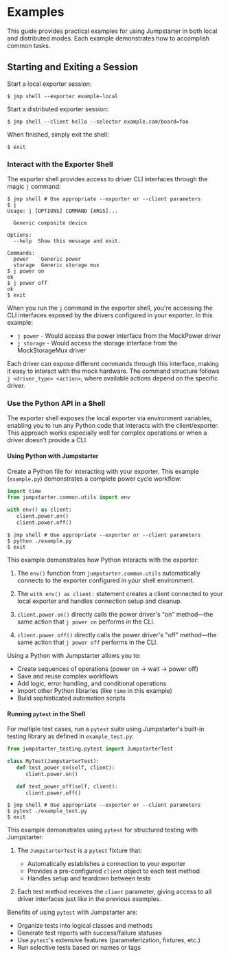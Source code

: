 # Examples

This guide provides practical examples for using Jumpstarter in both local and
distributed modes. Each example demonstrates how to accomplish common tasks.

## Starting and Exiting a Session

Start a local exporter session:
```shell
$ jmp shell --exporter example-local
```

Start a distributed exporter session:
```shell
$ jmp shell --client hello --selector example.com/board=foo
```

When finished, simply exit the shell:
```shell
$ exit
```

### Interact with the Exporter Shell

The exporter shell provides access to driver CLI interfaces through the magic
`j` command:

```shell
$ jmp shell # Use appropriate --exporter or --client parameters
$ j
Usage: j [OPTIONS] COMMAND [ARGS]...

  Generic composite device

Options:
  --help  Show this message and exit.

Commands:
  power    Generic power
  storage  Generic storage mux
$ j power on
ok
$ j power off
ok
$ exit
```

When you run the `j` command in the exporter shell, you're accessing the CLI
interfaces exposed by the drivers configured in your exporter. In this example:

- `j power` - Would access the power interface from the MockPower driver
- `j storage` - Would access the storage interface from the MockStorageMux
  driver

Each driver can expose different commands through this interface, making it easy
to interact with the mock hardware. The command structure follows `j
<driver_type> <action>`, where available actions depend on the specific driver.

### Use the Python API in a Shell

The exporter shell exposes the local exporter via environment variables,
enabling you to run any Python code that interacts with the client/exporter.
This approach works especially well for complex operations or when a driver
doesn't provide a CLI.

#### Using Python with Jumpstarter

Create a Python file for interacting with your exporter. This example
(`example.py`) demonstrates a complete power cycle workflow:

```python
import time
from jumpstarter.common.utils import env

with env() as client:
   client.power.on()
   client.power.off()
```

```shell
$ jmp shell # Use appropriate --exporter or --client parameters
$ python ./example.py
$ exit
```

This example demonstrates how Python interacts with the exporter:

1. The `env()` function from `jumpstarter.common.utils` automatically connects
   to the exporter configured in your shell environment.

2. The `with env() as client:` statement creates a client connected to your
   local exporter and handles connection setup and cleanup.

3. `client.power.on()` directly calls the power driver's "on" method—the same
   action that `j power on` performs in the CLI.

4. `client.power.off()` directly calls the power driver's "off" method—the same
   action that `j power off` performs in the CLI.

Using a Python with Jumpstarter allows you to:

   - Create sequences of operations (power on → wait → power off)
   - Save and reuse complex workflows
   - Add logic, error handling, and conditional operations
   - Import other Python libraries (like `time` in this example)
   - Build sophisticated automation scripts

#### Running `pytest` in the Shell

For multiple test cases, run a `pytest` suite using Jumpstarter's built-in
testing library as defined in `example_test.py`:

```python
from jumpstarter_testing.pytest import JumpstarterTest

class MyTest(JumpstarterTest):
   def test_power_on(self, client):
      client.power.on()

   def test_power_off(self, client):
      client.power.off()
```

```shell
$ jmp shell # Use appropriate --exporter or --client parameters
$ pytest ./example_test.py
$ exit
```

This example demonstrates using `pytest` for structured testing with
Jumpstarter:

1. The `JumpstarterTest` is a `pytest` fixture that:

   - Automatically establishes a connection to your exporter
   - Provides a pre-configured `client` object to each test method
   - Handles setup and teardown between tests

2. Each test method receives the `client` parameter, giving access to all driver
   interfaces just like in the previous examples.

Benefits of using `pytest` with Jumpstarter are:

   - Organize tests into logical classes and methods
   - Generate test reports with success/failure statuses
   - Use `pytest`'s extensive features (parameterization, fixtures, etc.)
   - Run selective tests based on names or tags